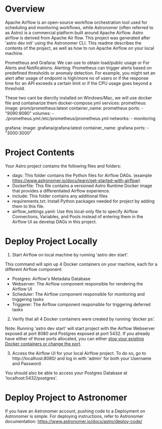 Overview
========
Apache Airflow is an open-source workflow orchestration tool used for scheduling and monitoring workflows, while Astronomer (often referred to as Astro) is a commercial platform built around Apache Airflow.
Astro airflow is derived from Apache Air flow. This project was generated after 'astro dev init' using the Astronomer CLI. This readme describes the contents of the project, as well as how to run Apache Airflow on your local machine.


Prometheus and Grafana: 
We can use to obtain load/public usage or For Alerts and Notifications:
Alerting: Prometheus can trigger alerts based on predefined thresholds or anomaly detection. For example, you might set an alert after usage of endpoint is high/more no of users or if the response time for an API exceeds a certain limit or if the CPU usage goes beyond a threshold.

These two cant be dierctly installed on Windows/Mac, we will use docker file and containarize them
docker-compose.yml
services:
  prometheus:    
    image: prom/prometheus:latest
    container_name: prometheus
    ports:
      - "9090:9090"
    volumes:
      - ./prometheus.yml:/etc/prometheus/prometheus.yml
    networks:
      - monitoring

  grafana:
    image: grafana/grafana:latest
    container_name: grafana
    ports:
      - "3000:3000"
      
Project Contents
================

Your Astro project contains the following files and folders:

- dags: This folder contains the Python files for Airflow DAGs. (example https://www.astronomer.io/docs/learn/get-started-with-airflow).
- Dockerfile: This file contains a versioned Astro Runtime Docker image that provides a differentiated Airflow experience. 
- include: This folder contains any additional files 
- requirements.txt: Install Python packages needed for project by adding them to this file. 
- airflow_settings.yaml: Use this local-only file to specify Airflow Connections, Variables, and Pools instead of entering them in the Airflow UI as develop DAGs in this project.

Deploy Project Locally
===========================

1. Start Airflow on local machine by running 'astro dev start'.

This command will spin up 4 Docker containers on your machine, each for a different Airflow component:

- Postgres: Airflow's Metadata Database
- Webserver: The Airflow component responsible for rendering the Airflow UI
- Scheduler: The Airflow component responsible for monitoring and triggering tasks
- Triggerer: The Airflow component responsible for triggering deferred tasks

2. Verify that all 4 Docker containers were created by running 'docker ps'.

Note: Running 'astro dev start' will start  project with the Airflow Webserver exposed at port 8080 and Postgres exposed at port 5432. If you already have either of those ports allocated, you can either [stop your existing Docker containers or change the port](https://www.astronomer.io/docs/astro/cli/troubleshoot-locally#ports-are-not-available-for-my-local-airflow-webserver).

3. Access the Airflow UI for your local Airflow project. To do so, go to http://localhost:8080/ and log in with 'admin' for both your Username and Password.

You should also be able to access your Postgres Database at 'localhost:5432/postgres'.

Deploy Project to Astronomer
=================================

If you have an Astronomer account, pushing code to a Deployment on Astronomer is simple. For deploying instructions, refer to Astronomer documentation: https://www.astronomer.io/docs/astro/deploy-code/

